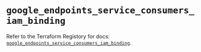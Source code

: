 # `google_endpoints_service_consumers_iam_binding`

Refer to the Terraform Registory for docs: [`google_endpoints_service_consumers_iam_binding`](https://registry.terraform.io/providers/hashicorp/google/5.29.0/docs/resources/endpoints_service_consumers_iam_binding).
